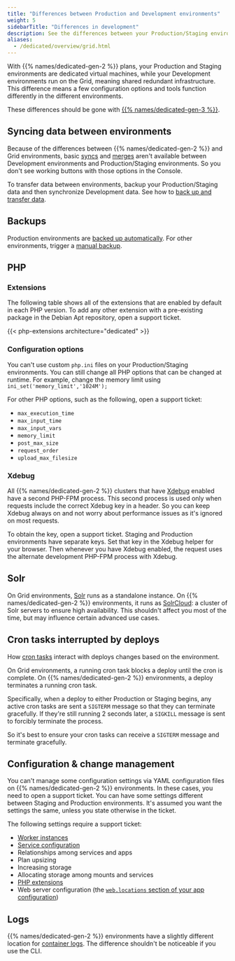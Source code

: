 ```yaml
---
title: "Differences between Production and Development environments"
weight: 5
sidebarTitle: "Differences in development"
description: See the differences between your Production/Staging environments (which are {{% names/dedicated-gen-2 %}}) and your Development environments (which are Grid environments).
aliases:
  - /dedicated/overview/grid.html
---
```


With {{% names/dedicated-gen-2 %}} plans, your Production and Staging environments are dedicated virtual machines,
while your Development environments run on the Grid, meaning shared redundant infrastructure.
This difference means a few configuration options and tools function differently in the different environments.

These differences should be gone with [{{% names/dedicated-gen-3 %}}](../../dedicated-gen-3/overview.md).

## Syncing data between environments

Because of the differences between {{% names/dedicated-gen-2 %}} and Grid environments,
basic [syncs](../../other/glossary.md#sync) and [merges](../../other/glossary.md#merge)
aren't available between Development environments and Production/Staging environments.
So you don't see working buttons with those options in the Console.

To transfer data between environments, backup your Production/Staging data and then synchronize Development data.
See how to [back up and transfer data](../../development/transfer-dedicated.md#synchronize-files-from-development-to-stagingproduction).

## Backups

Production environments are [backed up automatically](./backups.md).
For other environments, trigger a [manual backup](../../administration/backup-and-restore.md).

## PHP

### Extensions

The following table shows all of the extensions that are enabled by default in each PHP version.
To add any other extension with a pre-existing package in the Debian Apt repository,
open a support ticket.

{{< php-extensions architecture="dedicated" >}}

### Configuration options

You can't use custom `php.ini` files on your Production/Staging environments.
You can still change all PHP options that can be changed at runtime.
For example, change the memory limit using `ini_set('memory_limit','1024M');`

For other PHP options, such as the following, open a support ticket:

* `max_execution_time`
* `max_input_time`
* `max_input_vars`
* `memory_limit`
* `post_max_size`
* `request_order`
* `upload_max_filesize`

### Xdebug

All {{% names/dedicated-gen-2 %}} clusters that have [Xdebug](../../languages/php/xdebug.md) enabled have a second PHP-FPM process.
This second process is used only when requests include the correct Xdebug key in a header.
So you can keep Xdebug always on and not worry about performance issues as it's ignored on most requests.

To obtain the key, open a support ticket.
Staging and Production environments have separate keys.
Set that key in the Xdebug helper for your browser.
Then whenever you have Xdebug enabled, the request uses the alternate development PHP-FPM process with Xdebug.

## Solr

On Grid environments, [Solr](../../add-services/solr.md) runs as a standalone instance.
On {{% names/dedicated-gen-2 %}} environments, it runs as [SolrCloud](https://solr.apache.org/guide/6_6/solrcloud.html):
a cluster of Solr servers to ensure high availability.
This shouldn't affect you most of the time, but may influence certain advanced use cases.

## Cron tasks interrupted by deploys

How [cron tasks](../../create-apps/app-reference.md#crons) interact with deploys changes based on the environment.

On Grid environments, a running cron task blocks a deploy until the cron is complete.
On {{% names/dedicated-gen-2 %}} environments, a deploy terminates a running cron task.

Specifically, when a deploy to either Production or Staging begins,
any active cron tasks are sent a `SIGTERM` message so that they can terminate gracefully.
If they're still running 2 seconds later, a `SIGKILL` message is sent to forcibly terminate the process.

So it's best to ensure your cron tasks can receive a `SIGTERM` message and terminate gracefully.

## Configuration & change management

You can't manage some configuration settings via YAML configuration files on {{% names/dedicated-gen-2 %}} environments.
In these cases, you need to open a support ticket.
You can have some settings different between Staging and Production environments.
It's assumed you want the settings the same, unless you state otherwise in the ticket.

The following settings require a support ticket:

* [Worker instances](../../create-apps/app-reference.md#workers)
* [Service configuration](../../add-services/_index.md)
* Relationships among services and apps
* Plan upsizing
* Increasing storage
* Allocating storage among mounts and services
* [PHP extensions](../../languages/php/extensions.md)
* Web server configuration (the [`web.locations` section of your app configuration](../../create-apps/app-reference.md#locations))

## Logs

{{% names/dedicated-gen-2 %}} environments have a slightly different location for [container logs](../../increase-observability/logs.md).
The difference shouldn't be noticeable if you use the CLI.
